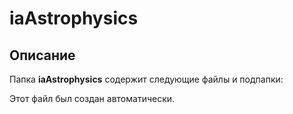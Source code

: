 # iaAstrophysics

## Описание
Папка **iaAstrophysics** содержит следующие файлы и подпапки:

Этот файл был создан автоматически.
